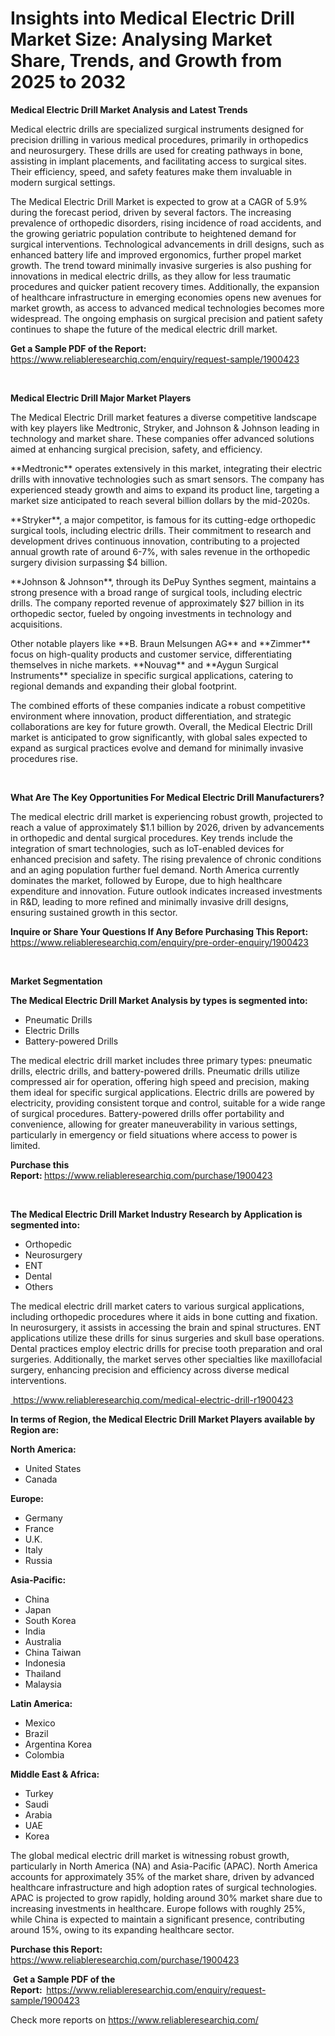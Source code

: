 <p><h1>Insights into Medical Electric Drill Market Size: Analysing Market Share, Trends, and Growth from 2025 to 2032</h1></p><p><strong>Medical Electric Drill Market Analysis and Latest Trends</strong></p>
<p><p>Medical electric drills are specialized surgical instruments designed for precision drilling in various medical procedures, primarily in orthopedics and neurosurgery. These drills are used for creating pathways in bone, assisting in implant placements, and facilitating access to surgical sites. Their efficiency, speed, and safety features make them invaluable in modern surgical settings.</p><p>The Medical Electric Drill Market is expected to grow at a CAGR of 5.9% during the forecast period, driven by several factors. The increasing prevalence of orthopedic disorders, rising incidence of road accidents, and the growing geriatric population contribute to heightened demand for surgical interventions. Technological advancements in drill designs, such as enhanced battery life and improved ergonomics, further propel market growth. The trend toward minimally invasive surgeries is also pushing for innovations in medical electric drills, as they allow for less traumatic procedures and quicker patient recovery times. Additionally, the expansion of healthcare infrastructure in emerging economies opens new avenues for market growth, as access to advanced medical technologies becomes more widespread. The ongoing emphasis on surgical precision and patient safety continues to shape the future of the medical electric drill market.</p></p>
<p><strong>Get a Sample PDF of the Report:&nbsp;</strong> <a href="https://www.reliableresearchiq.com/enquiry/request-sample/1900423?utm_campaign=3256&utm_medium=2&utm_source=Github&utm_content=ia&utm_term=04032025&utm_id=medical-electric-drill">https://www.reliableresearchiq.com/enquiry/request-sample/1900423</a></p>
<p>&nbsp;</p>
<p><strong>Medical Electric Drill Major Market Players</strong></p>
<p><p>The Medical Electric Drill market features a diverse competitive landscape with key players like Medtronic, Stryker, and Johnson & Johnson leading in technology and market share. These companies offer advanced solutions aimed at enhancing surgical precision, safety, and efficiency.</p><p>**Medtronic** operates extensively in this market, integrating their electric drills with innovative technologies such as smart sensors. The company has experienced steady growth and aims to expand its product line, targeting a market size anticipated to reach several billion dollars by the mid-2020s.</p><p>**Stryker**, a major competitor, is famous for its cutting-edge orthopedic surgical tools, including electric drills. Their commitment to research and development drives continuous innovation, contributing to a projected annual growth rate of around 6-7%, with sales revenue in the orthopedic surgery division surpassing $4 billion.</p><p>**Johnson & Johnson**, through its DePuy Synthes segment, maintains a strong presence with a broad range of surgical tools, including electric drills. The company reported revenue of approximately $27 billion in its orthopedic sector, fueled by ongoing investments in technology and acquisitions.</p><p>Other notable players like **B. Braun Melsungen AG** and **Zimmer** focus on high-quality products and customer service, differentiating themselves in niche markets. **Nouvag** and **Aygun Surgical Instruments** specialize in specific surgical applications, catering to regional demands and expanding their global footprint.</p><p>The combined efforts of these companies indicate a robust competitive environment where innovation, product differentiation, and strategic collaborations are key for future growth. Overall, the Medical Electric Drill market is anticipated to grow significantly, with global sales expected to expand as surgical practices evolve and demand for minimally invasive procedures rise.</p></p>
<p>&nbsp;</p>
<p><strong>What Are The Key Opportunities For Medical Electric Drill Manufacturers?</strong></p>
<p><p>The medical electric drill market is experiencing robust growth, projected to reach a value of approximately $1.1 billion by 2026, driven by advancements in orthopedic and dental surgical procedures. Key trends include the integration of smart technologies, such as IoT-enabled devices for enhanced precision and safety. The rising prevalence of chronic conditions and an aging population further fuel demand. North America currently dominates the market, followed by Europe, due to high healthcare expenditure and innovation. Future outlook indicates increased investments in R&D, leading to more refined and minimally invasive drill designs, ensuring sustained growth in this sector.</p></p>
<p><strong>Inquire or Share Your Questions If Any Before Purchasing This Report:</strong> <a href="https://www.reliableresearchiq.com/enquiry/pre-order-enquiry/1900423?utm_campaign=3256&utm_medium=2&utm_source=Github&utm_content=ia&utm_term=04032025&utm_id=medical-electric-drill">https://www.reliableresearchiq.com/enquiry/pre-order-enquiry/1900423</a></p>
<p>&nbsp;</p>
<p><strong>Market Segmentation</strong></p>
<p><strong>The Medical Electric Drill Market Analysis by types is segmented into:</strong></p>
<p><ul><li>Pneumatic Drills</li><li>Electric Drills</li><li>Battery-powered Drills</li></ul></p>
<p><p>The medical electric drill market includes three primary types: pneumatic drills, electric drills, and battery-powered drills. Pneumatic drills utilize compressed air for operation, offering high speed and precision, making them ideal for specific surgical applications. Electric drills are powered by electricity, providing consistent torque and control, suitable for a wide range of surgical procedures. Battery-powered drills offer portability and convenience, allowing for greater maneuverability in various settings, particularly in emergency or field situations where access to power is limited.</p></p>
<p><strong>Purchase this Report:&nbsp;</strong><a href="https://www.reliableresearchiq.com/purchase/1900423?utm_campaign=3256&utm_medium=2&utm_source=Github&utm_content=ia&utm_term=04032025&utm_id=medical-electric-drill">https://www.reliableresearchiq.com/purchase/1900423</a></p>
<p>&nbsp;</p>
<p><strong>The Medical Electric Drill Market Industry Research by Application is segmented into:</strong></p>
<p><ul><li>Orthopedic</li><li>Neurosurgery</li><li>ENT</li><li>Dental</li><li>Others</li></ul></p>
<p><p>The medical electric drill market caters to various surgical applications, including orthopedic procedures where it aids in bone cutting and fixation. In neurosurgery, it assists in accessing the brain and spinal structures. ENT applications utilize these drills for sinus surgeries and skull base operations. Dental practices employ electric drills for precise tooth preparation and oral surgeries. Additionally, the market serves other specialties like maxillofacial surgery, enhancing precision and efficiency across diverse medical interventions.</p></p>
<p><a href="https://www.reliableresearchiq.com/medical-electric-drill-r1900423?utm_campaign=3256&utm_medium=2&utm_source=Github&utm_content=ia&utm_term=04032025&utm_id=medical-electric-drill">&nbsp;https://www.reliableresearchiq.com/medical-electric-drill-r1900423</a></p>
<p><strong>In terms of Region, the Medical Electric Drill Market Players available by Region are:</strong></p>
<p>
    <p> <strong> North America: </strong>
        <ul>
            <li>United States</li>
            <li>Canada</li>
        </ul>
        </p> 
    <p> <strong> Europe: </strong>
        <ul>
            <li>Germany</li>
            <li>France</li>
            <li>U.K.</li>
            <li>Italy</li>
            <li>Russia</li>
        </ul>
        </p> 
    <p> <strong> Asia-Pacific: </strong>
        <ul>
            <li>China</li>
            <li>Japan</li>
            <li>South Korea</li>
            <li>India</li>
            <li>Australia</li>
            <li>China Taiwan</li>
            <li>Indonesia</li>
            <li>Thailand</li>
            <li>Malaysia</li>
        </ul>
        </p> 
    <p> <strong> Latin America: </strong>
        <ul>
            <li>Mexico</li>
            <li>Brazil</li>
            <li>Argentina Korea</li>
            <li>Colombia</li>
        </ul>
        </p> 
    <p> <strong> Middle East & Africa: </strong>
        <ul>
            <li>Turkey</li>
            <li>Saudi</li>
            <li>Arabia</li>
            <li>UAE</li>
            <li>Korea</li>
        </ul>
    </p>
    </p>
<p><p>The global medical electric drill market is witnessing robust growth, particularly in North America (NA) and Asia-Pacific (APAC). North America accounts for approximately 35% of the market share, driven by advanced healthcare infrastructure and high adoption rates of surgical technologies. APAC is projected to grow rapidly, holding around 30% market share due to increasing investments in healthcare. Europe follows with roughly 25%, while China is expected to maintain a significant presence, contributing around 15%, owing to its expanding healthcare sector.</p></p>
<p><strong>Purchase this Report: </strong><a href="https://www.reliableresearchiq.com/purchase/1900423?utm_campaign=3256&utm_medium=2&utm_source=Github&utm_content=ia&utm_term=04032025&utm_id=medical-electric-drill">https://www.reliableresearchiq.com/purchase/1900423</a></p>
<p>&nbsp;<strong>Get a Sample PDF of the Report:&nbsp;&nbsp;</strong><a href="https://www.reliableresearchiq.com/enquiry/request-sample/1900423?utm_campaign=3256&utm_medium=2&utm_source=Github&utm_content=ia&utm_term=04032025&utm_id=medical-electric-drill">https://www.reliableresearchiq.com/enquiry/request-sample/1900423</a></p>
<p><strong></strong></p>
<p>Check more reports on <a href="https://www.reliableresearchiq.com/?utm_campaign=3256&utm_medium=2&utm_source=Github&utm_content=ia&utm_term=04032025&utm_id=medical-electric-drill">https://www.reliableresearchiq.com/</a></p>